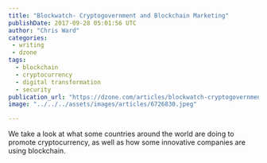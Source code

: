 ```yaml
---
title: "Blockwatch- Cryptogovernment and Blockchain Marketing"
publishDate: 2017-09-28 05:01:56 UTC
author: "Chris Ward"
categories:
 - writing
 - dzone
tags:
  - blockchain
  - cryptocurrency
  - digital transformation
  - security
publication_url: "https://dzone.com/articles/blockwatch-cryptogovernment-and-blockchain-marketi"
image: "../../../assets/images/articles/6726830.jpeg"

---
```

We take a look at what some countries around the world are doing to promote cryptocurrency, as well as how some innovative companies are using blockchain.

